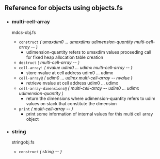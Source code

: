## Reference for objects using objects.fs

* ### multi-cell-array
  mdcs-obj.fs
  * `construct`                 _( umaxdim0 ... umaxdimx udimension-quantity multi-cell-array -- )_
      - udimension-quantity refers to umaxdim values proceeding call for fixed heap allocation table creation
  * `destruct`                  _( multi-cell-array -- )_
  * `cell-array!`               _( nvalue udim0 ... udimx multi-cell-array -- )_
      - store nvalue at cell address udim0 ... udimx
  * `cell-array@`               _( udim0 ... udimx multi-cell-array -- nvalue )_
      - retrieve nvalue at cell address udim0 ... udimx
  * `cell-array-dimensions@`    _( multi-cell-array -- udim0 ... udimx udimension-quantity )_
      - return the dimensions where udimension-quantity refers to udim values on stack that constitute the dimension  
  * `print`                     _( multi-cell-array -- )_
      - print some information of internal values for this multi cell array object

* ### string
  stringobj.fs
  * `construct`           _( string -- )_
